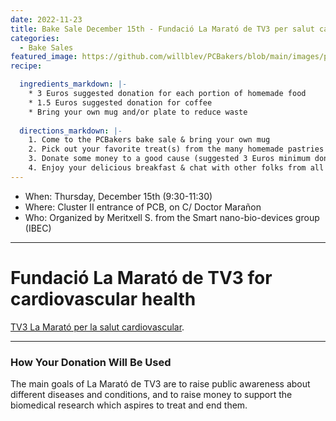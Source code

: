 ```yaml
---
date: 2022-11-23
title: Bake Sale December 15th - Fundació La Marató de TV3 per salut cardiovascular
categories:
  - Bake Sales
featured_image: https://github.com/willblev/PCBakers/blob/main/images/post_images/PCBakers-banner-Dec22.png?raw=true
recipe:

  ingredients_markdown: |-
    * 3 Euros suggested donation for each portion of homemade food
    * 1.5 Euros suggested donation for coffee
    * Bring your own mug and/or plate to reduce waste
  
  directions_markdown: |-
    1. Come to the PCBakers bake sale & bring your own mug
    2. Pick out your favorite treat(s) from the many homemade pastries that are available
    3. Donate some money to a good cause (suggested 3 Euros minimum donation per portion)
    4. Enjoy your delicious breakfast & chat with other folks from all around the PCB
---
```

- When:  Thursday, December 15th (9:30-11:30)
- Where: Cluster II entrance of PCB, on C/ Doctor Marañon
- Who: Organized by Meritxell S. from the Smart nano-bio-devices group (IBEC) 
   
---

# Fundació La Marató de TV3 for cardiovascular health
[TV3 La Marató per la salut cardiovascular](https://www.ccma.cat/tv3/marato/en/recerca/).



-------------
### How Your Donation Will Be Used

The main goals of La Marató de TV3 are to raise public awareness about different diseases and conditions, and to raise money to support the biomedical research which aspires to treat and end them. 
